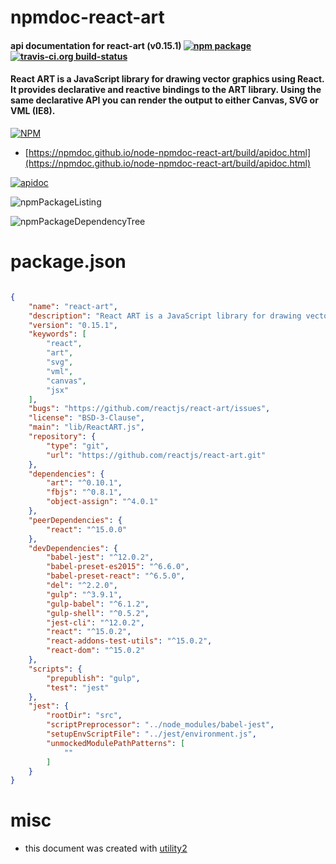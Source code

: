 # npmdoc-react-art

#### api documentation for  react-art (v0.15.1)  [![npm package](https://img.shields.io/npm/v/npmdoc-react-art.svg?style=flat-square)](https://www.npmjs.org/package/npmdoc-react-art) [![travis-ci.org build-status](https://api.travis-ci.org/npmdoc/node-npmdoc-react-art.svg)](https://travis-ci.org/npmdoc/node-npmdoc-react-art)

#### React ART is a JavaScript library for drawing vector graphics using React. It provides declarative and reactive bindings to the ART library. Using the same declarative API you can render the output to either Canvas, SVG or VML (IE8).

[![NPM](https://nodei.co/npm/react-art.png?downloads=true&downloadRank=true&stars=true)](https://www.npmjs.com/package/react-art)

- [https://npmdoc.github.io/node-npmdoc-react-art/build/apidoc.html](https://npmdoc.github.io/node-npmdoc-react-art/build/apidoc.html)

[![apidoc](https://npmdoc.github.io/node-npmdoc-react-art/build/screenCapture.buildCi.browser.%252Ftmp%252Fbuild%252Fapidoc.html.png)](https://npmdoc.github.io/node-npmdoc-react-art/build/apidoc.html)

![npmPackageListing](https://npmdoc.github.io/node-npmdoc-react-art/build/screenCapture.npmPackageListing.svg)

![npmPackageDependencyTree](https://npmdoc.github.io/node-npmdoc-react-art/build/screenCapture.npmPackageDependencyTree.svg)



# package.json

```json

{
    "name": "react-art",
    "description": "React ART is a JavaScript library for drawing vector graphics using React. It provides declarative and reactive bindings to the ART library. Using the same declarative API you can render the output to either Canvas, SVG or VML (IE8).",
    "version": "0.15.1",
    "keywords": [
        "react",
        "art",
        "svg",
        "vml",
        "canvas",
        "jsx"
    ],
    "bugs": "https://github.com/reactjs/react-art/issues",
    "license": "BSD-3-Clause",
    "main": "lib/ReactART.js",
    "repository": {
        "type": "git",
        "url": "https://github.com/reactjs/react-art.git"
    },
    "dependencies": {
        "art": "^0.10.1",
        "fbjs": "^0.8.1",
        "object-assign": "^4.0.1"
    },
    "peerDependencies": {
        "react": "^15.0.0"
    },
    "devDependencies": {
        "babel-jest": "^12.0.2",
        "babel-preset-es2015": "^6.6.0",
        "babel-preset-react": "^6.5.0",
        "del": "^2.2.0",
        "gulp": "^3.9.1",
        "gulp-babel": "^6.1.2",
        "gulp-shell": "^0.5.2",
        "jest-cli": "^12.0.2",
        "react": "^15.0.2",
        "react-addons-test-utils": "^15.0.2",
        "react-dom": "^15.0.2"
    },
    "scripts": {
        "prepublish": "gulp",
        "test": "jest"
    },
    "jest": {
        "rootDir": "src",
        "scriptPreprocessor": "../node_modules/babel-jest",
        "setupEnvScriptFile": "../jest/environment.js",
        "unmockedModulePathPatterns": [
            ""
        ]
    }
}
```



# misc
- this document was created with [utility2](https://github.com/kaizhu256/node-utility2)
